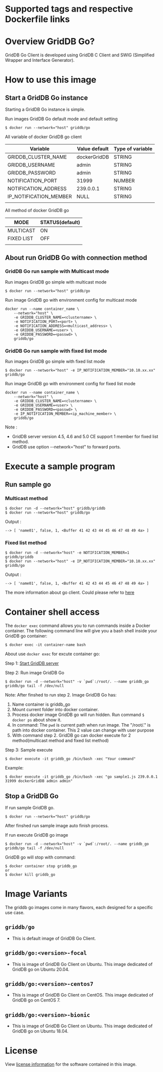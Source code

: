 # Supported tags and respective Dockerfile links

# Overview GridDB Go?

GridDB Go Client is developed using GridDB C Client and SWIG (Simplified Wrapper and Interface Generator).

# How to use this image

## Start a GridDB Go instance

Starting a GridDB Go instance is simple.

Run images GridDB Go default mode and default setting
```console
$ docker run --network="host" griddb/go
```
All variable of docker GridDB go client

  | Variable              | Value default  | Type of variable |
  |-----------------------|----------------|------------------|
  | GRIDDB_CLUSTER_NAME   | dockerGridDB   | STRING           |
  | GRIDDB_USERNAME       | admin          | STRING           |
  | GRIDDB_PASSWORD       | admin          | STRING           |
  | NOTIFICATION_PORT     | 31999          | NUMBER           |
  | NOTIFICATION_ADDRESS  | 239.0.0.1      | STRING           |
  | IP_NOTIFICATION_MEMBER| NULL           | STRING           |
  |                       |                |                  |

All method of docker GridDB go

  | MODE        | STATUS(default) |
  |-------------|-----------------|
  | MULTICAST   |        ON       |
  | FIXED LIST  |        OFF      |
  |             |                 |

## About run GridDB Go with connection method

### GridDB Go run sample with Multicast mode

Run images GridDB go simple with multicast mode
```console
$ docker run --network="host" griddb/go
```
Run image GridDB go with environment config for multicast mode

```console
docker run --name container_name \
    --network="host" \
    -e GRIDDB_CLUSTER_NAME=<clustername> \
    -e NOTIFICATION_PORT=<port> \
    -e NOTIFICATION_ADDRESS=<multicast_address> \
    -e GRIDDB_USERNAME=<user> \
    -e GRIDDB_PASSWORD=<passwd> \
    griddb/go
```

### GridDB Go run sample with fixed list mode

Run images GridDB go simple with fixed list mode
```console
$ docker run --network="host" -e IP_NOTIFICATION_MEMBER="10.10.xx.xx" griddb/go
```

Run image GridDB go with environment config for fixed list mode

```console
docker run --name container_name \
    --network="host" \
    -e GRIDDB_CLUSTER_NAME=<clustername> \
    -e GRIDDB_USERNAME=<user> \
    -e GRIDDB_PASSWORD=<passwd> \
    -e IP_NOTIFICATION_MEMBER=<ip_machine_member> \
    griddb/go
```
Note :
* GridDB server version 4.5, 4.6 and 5.0 CE support 1 member for fixed list method.
* GridDB use option --network="host" to forward ports.

# Execute a sample program

## Run sample go

### Multicast method

```console
$ docker run -d --network="host" griddb/griddb
$ docker run --network="host" griddb/go
```
Output :
```
--> [ 'name01', false, 1, <Buffer 41 42 43 44 45 46 47 48 49 4a> ]
```

### Fixed list method

```console
$ docker run -d --network="host" -e NOTIFICATION_MEMBER=1 griddb/griddb
$ docker run --network="host" -e IP_NOTIFICATION_MEMBER="10.10.xx.xx" griddb/go
```
Output :
```
--> [ 'name01', false, 1, <Buffer 41 42 43 44 45 46 47 48 49 4a> ]
```

The more information about go client. Could please refer to [here](https://github.com/griddb/go_client)

# Container shell access

The `docker exec` command allows you to run commands inside a Docker container. The following command line will give you a bash shell inside your GridDB go container:

```console
$ docker exec -it container-name bash
```

About use `docker exec` for excute container go:

Step 1: [Start GridDB server](https://github.com/griddb/griddb-docker)

Step 2: Run image GridDB Go

```console
$ docker run -d --network="host" -v `pwd`:/root/. --name griddb_go griddb/go tail -f /dev/null
```

Note: After finshed to run step 2. Image GridDB Go has:

1. Name container is griddb_go
2. Mount current folder into docker container.
3. Process docker image GridDB go will run hidden. Run command ```$ docker ps``` about show it.
4. In command: The `pwd` is current path when run image. The "/root/." is path into docker container. This 2 value can change with user purpose
5. With command step 2. GridDB go can docker execute for 2 method(multicast method and fixed list method)

Step 3: Sample execute
```consol
$ docker execute -it griddb_go /bin/bash -xec "Your command"
```

Example:
```consol
$ docker execute -it griddb_go /bin/bash -xec "go sample1.js 239.0.0.1 31999 dockerGridDB admin admin"
```

## Stop a GridDB Go

If run sample GridDB go.

```console
$ docker run --network="host" griddb/go
```
After finshed run sample image auto finish process.

If run execute GridDB go image
```console
$ docker run -d --network="host" -v `pwd`:/root/. --name griddb_go griddb/go tail -f /dev/null
```
GridDB go will stop with command:

```console
$ docker container stop griddb_go
or
$ docker kill griddb_go
```

# Image Variants

The griddb go images come in many flavors, each designed for a specific use case.

## ```griddb/go```
* This is default image of GridDB Go Client.

## ```griddb/go:<version>-focal```
* This is image of GridDB Go Client on Ubuntu. This image dedicated of GridDB go on Ubuntu 20.04.

## ```griddb/go:<version>-centos7```
* This is image of GridDB Go Client on CentOS. This image dedicated of GridDB go on CentOS 7.

## ```griddb/go:<version>-bionic```
* This is image of GridDB Go Client on Ubuntu. This image dedicated of GridDB go on Ubuntu 18.04.

# License

View [license information](https://github.com/griddb/griddb#license) for the software contained in this image.
